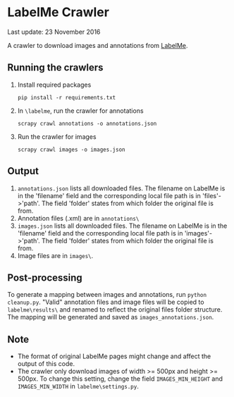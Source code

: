 # LabelMe Crawler
Last update: 23 November 2016

A crawler to download images and annotations from [LabelMe](http://labelme.csail.mit.edu/).


## Running the crawlers
1. Install required packages
    ```
    pip install -r requirements.txt
    ```
2. In ```\labelme```, run the crawler for annotations
    ```
    scrapy crawl annotations -o annotations.json
    ```
3. Run the crawler for images
    ```
    scrapy crawl images -o images.json
    ```

## Output
1. ```annotations.json``` lists all downloaded files. The filename on LabelMe is
in the 'filename' field and the corresponding local file path is in 'files'->'path'.
The field 'folder' states from which folder the original file is from.
2. Annotation files (.xml) are in ```annotations\```
3. ```images.json``` lists all downloaded files. The filename on LabelMe is
in the 'filename' field and the corresponding local file path is in 'images'->'path'.
The field 'folder' states from which folder the original file is from.
4. Image files are in ```images\```.


## Post-processing
To generate a mapping between images and annotations, run ```python cleanup.py```.
"Valid" annotation files and image files will be copied to ```labelme\results\```
and renamed to reflect the original files folder structure.
The mapping will be generated and saved as ```images_annotations.json```.

## Note
- The format of original LabelMe pages might change and affect the output of this code.
- The crawler only download images of width >= 500px and height >= 500px. To change this setting,
change the field ```IMAGES_MIN_HEIGHT``` and ```IMAGES_MIN_WIDTH``` in ```labelme\settings.py```.



